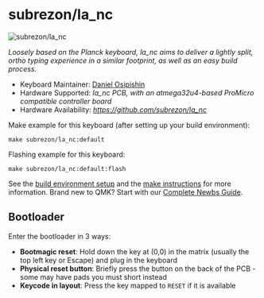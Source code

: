 # subrezon/la_nc

![subrezon/la_nc](https://i.imgur.com/xYDcTts.jpg)

*Loosely based on the Planck keyboard, la_nc aims to deliver a lightly split, ortho typing experience in a similar footprint, as well as an easy build process.*

* Keyboard Maintainer: [Daniel Osipishin](https://github.com/subrezon)
* Hardware Supported: *la_nc PCB, with an atmega32u4-based ProMicro compatible controller board*
* Hardware Availability: *https://github.com/subrezon/la_nc*

Make example for this keyboard (after setting up your build environment):

    make subrezon/la_nc:default

Flashing example for this keyboard:

    make subrezon/la_nc:default:flash

See the [build environment setup](https://docs.qmk.fm/#/getting_started_build_tools) and the [make instructions](https://docs.qmk.fm/#/getting_started_make_guide) for more information. Brand new to QMK? Start with our [Complete Newbs Guide](https://docs.qmk.fm/#/newbs).

## Bootloader

Enter the bootloader in 3 ways:

* **Bootmagic reset**: Hold down the key at (0,0) in the matrix (usually the top left key or Escape) and plug in the keyboard
* **Physical reset button**: Briefly press the button on the back of the PCB - some may have pads you must short instead
* **Keycode in layout**: Press the key mapped to `RESET` if it is available
